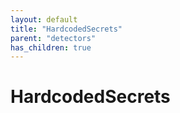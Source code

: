 ```yaml
---
layout: default
title: "HardcodedSecrets"
parent: "detectors"
has_children: true
---
```

# HardcodedSecrets
